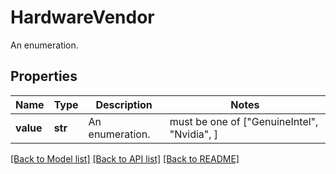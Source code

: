 # HardwareVendor

An enumeration.

## Properties
Name | Type | Description | Notes
------------ | ------------- | ------------- | -------------
**value** | **str** | An enumeration. |  must be one of ["GenuineIntel", "Nvidia", ]

[[Back to Model list]](../README.md#documentation-for-models) [[Back to API list]](../README.md#documentation-for-api-endpoints) [[Back to README]](../README.md)


